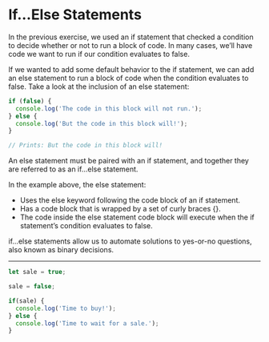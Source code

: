 # If...Else Statements
In the previous exercise, we used an if statement that checked a condition to decide whether or not to run a block of code. In many cases, we’ll have code we want to run if our condition evaluates to false.

If we wanted to add some default behavior to the if statement, we can add an else statement to run a block of code when the condition evaluates to false. Take a look at the inclusion of an else statement:

```js
if (false) {
  console.log('The code in this block will not run.');
} else {
  console.log('But the code in this block will!');
}

// Prints: But the code in this block will!
```

An else statement must be paired with an if statement, and together they are referred to as an if...else statement.

In the example above, the else statement:

* Uses the else keyword following the code block of an if statement.
* Has a code block that is wrapped by a set of curly braces {}.
* The code inside the else statement code block will execute when the if statement’s condition evaluates to false.

if...else statements allow us to automate solutions to yes-or-no questions, also known as binary decisions.

***

```js
let sale = true;

sale = false;

if(sale) {
  console.log('Time to buy!');
} else {
  console.log('Time to wait for a sale.');
}
```
